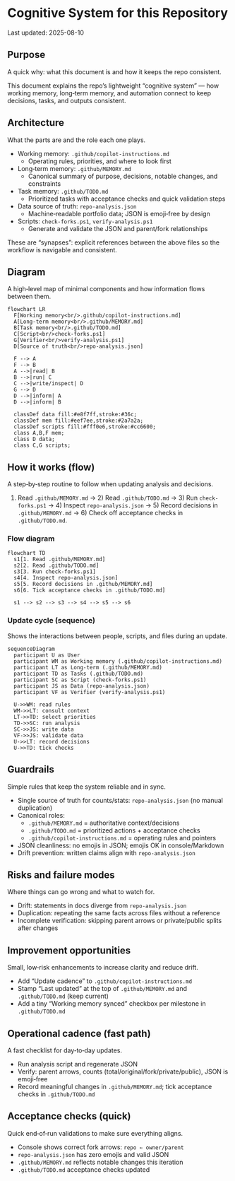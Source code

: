 # Cognitive System for this Repository

Last updated: 2025-08-10

## Purpose

A quick why: what this document is and how it keeps the repo consistent.

This document explains the repo’s lightweight “cognitive system” — how working memory, long‑term memory, and automation connect to keep decisions, tasks, and outputs consistent.

## Architecture

What the parts are and the role each one plays.

- Working memory: `.github/copilot-instructions.md`
  - Operating rules, priorities, and where to look first
- Long‑term memory: `.github/MEMORY.md`
  - Canonical summary of purpose, decisions, notable changes, and constraints
- Task memory: `.github/TODO.md`
  - Prioritized tasks with acceptance checks and quick validation steps
- Data source of truth: `repo-analysis.json`
  - Machine‑readable portfolio data; JSON is emoji‑free by design
- Scripts: `check-forks.ps1`, `verify-analysis.ps1`
  - Generate and validate the JSON and parent/fork relationships

These are “synapses”: explicit references between the above files so the workflow is navigable and consistent.

## Diagram

A high‑level map of minimal components and how information flows between them.

```mermaid
flowchart LR
  F[Working memory<br/>.github/copilot-instructions.md]
  A[Long‑term memory<br/>.github/MEMORY.md]
  B[Task memory<br/>.github/TODO.md]
  C[Script<br/>check-forks.ps1]
  G[Verifier<br/>verify-analysis.ps1]
  D[Source of truth<br/>repo-analysis.json]

  F --> A
  F --> B
  A -->|read| B
  B -->|run| C
  C -->|write/inspect| D
  G --> D
  D -->|inform| A
  D -->|inform| B

  classDef data fill:#e8f7ff,stroke:#36c;
  classDef mem fill:#eef7ee,stroke:#2a7a2a;
  classDef scripts fill:#fff0e6,stroke:#cc6600;
  class A,B,F mem;
  class D data;
  class C,G scripts;
```

## How it works (flow)

A step‑by‑step routine to follow when updating analysis and decisions.

1) Read `.github/MEMORY.md` → 2) Read `.github/TODO.md` → 3) Run `check-forks.ps1` → 4) Inspect `repo-analysis.json` → 5) Record decisions in `.github/MEMORY.md` → 6) Check off acceptance checks in `.github/TODO.md`.

### Flow diagram

```mermaid
flowchart TD
  s1[1. Read .github/MEMORY.md]
  s2[2. Read .github/TODO.md]
  s3[3. Run check-forks.ps1]
  s4[4. Inspect repo-analysis.json]
  s5[5. Record decisions in .github/MEMORY.md]
  s6[6. Tick acceptance checks in .github/TODO.md]

  s1 --> s2 --> s3 --> s4 --> s5 --> s6
```

### Update cycle (sequence)

Shows the interactions between people, scripts, and files during an update.

```mermaid
sequenceDiagram
  participant U as User
  participant WM as Working memory (.github/copilot-instructions.md)
  participant LT as Long-term (.github/MEMORY.md)
  participant TD as Tasks (.github/TODO.md)
  participant SC as Script (check-forks.ps1)
  participant JS as Data (repo-analysis.json)
  participant VF as Verifier (verify-analysis.ps1)

  U->>WM: read rules
  WM->>LT: consult context
  LT->>TD: select priorities
  TD->>SC: run analysis
  SC->>JS: write data
  VF->>JS: validate data
  U->>LT: record decisions
  U->>TD: tick checks
```

## Guardrails

Simple rules that keep the system reliable and in sync.

- Single source of truth for counts/stats: `repo-analysis.json` (no manual duplication)
- Canonical roles:
  - `.github/MEMORY.md` = authoritative context/decisions
  - `.github/TODO.md` = prioritized actions + acceptance checks
  - `.github/copilot-instructions.md` = operating rules and pointers
- JSON cleanliness: no emojis in JSON; emojis OK in console/Markdown
- Drift prevention: written claims align with `repo-analysis.json`

## Risks and failure modes

Where things can go wrong and what to watch for.

- Drift: statements in docs diverge from `repo-analysis.json`
- Duplication: repeating the same facts across files without a reference
- Incomplete verification: skipping parent arrows or private/public splits after changes

## Improvement opportunities

Small, low‑risk enhancements to increase clarity and reduce drift.

- Add “Update cadence” to `.github/copilot-instructions.md`
- Stamp “Last updated” at the top of `.github/MEMORY.md` and `.github/TODO.md` (keep current)
- Add a tiny “Working memory synced” checkbox per milestone in `.github/TODO.md`

## Operational cadence (fast path)

A fast checklist for day‑to‑day updates.

- Run analysis script and regenerate JSON
- Verify: parent arrows, counts (total/original/fork/private/public), JSON is emoji‑free
- Record meaningful changes in `.github/MEMORY.md`; tick acceptance checks in `.github/TODO.md`

## Acceptance checks (quick)

Quick end‑of‑run validations to make sure everything aligns.

- Console shows correct fork arrows: `repo ← owner/parent`
- `repo-analysis.json` has zero emojis and valid JSON
- `.github/MEMORY.md` reflects notable changes this iteration
- `.github/TODO.md` acceptance checks updated
